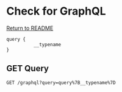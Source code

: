 # Check for GraphQL
[Return to README](https://github.com/chxsec/GraphQL/blob/main/README.md)
```
query {
          __typename
}
```

## GET Query
```
GET /graphql?query=query%7B__typename%7D
```
